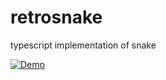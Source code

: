 # retrosnake
typescript implementation of snake


[![Demo](https://img.shields.io/badge/live-demo-green?style=flat-square)](https://timmoth.com/showcase/i3jL-Fu3JkCXjADNs6kRNQ)
